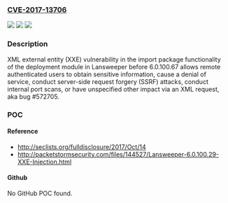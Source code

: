 ### [CVE-2017-13706](https://cve.mitre.org/cgi-bin/cvename.cgi?name=CVE-2017-13706)
![](https://img.shields.io/static/v1?label=Product&message=n%2Fa&color=blue)
![](https://img.shields.io/static/v1?label=Version&message=n%2Fa&color=blue)
![](https://img.shields.io/static/v1?label=Vulnerability&message=n%2Fa&color=brighgreen)

### Description

XML external entity (XXE) vulnerability in the import package functionality of the deployment module in Lansweeper before 6.0.100.67 allows remote authenticated users to obtain sensitive information, cause a denial of service, conduct server-side request forgery (SSRF) attacks, conduct internal port scans, or have unspecified other impact via an XML request, aka bug #572705.

### POC

#### Reference
- http://seclists.org/fulldisclosure/2017/Oct/14
- http://packetstormsecurity.com/files/144527/Lansweeper-6.0.100.29-XXE-Injection.html

#### Github
No GitHub POC found.

